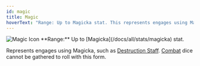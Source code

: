 ```yaml
---
id: magic
title: Magic
hoverText: "Range: Up to Magicka stat. This represents engages using Magicka, such as Destruction Staff. Combat dice cannot be gathered to roll with this form."
---
```


<img src="/icons/magic.svg" alt="Magic Icon" />
**Range:** Up to [Magicka](/docs/all/stats/magicka) stat.

Represents engages using Magicka, such as [Destruction Staff](/docs/all/stats/magicka). [Combat](/docs/all/skill-lines/combat) dice cannot be gathered to roll with this form.